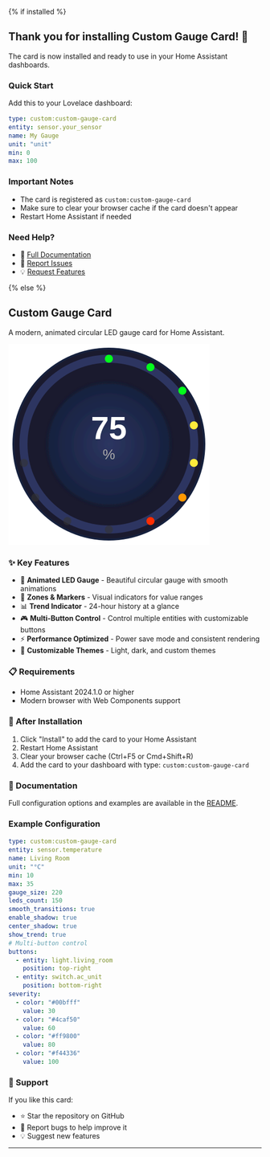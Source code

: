 {% if installed %}
## Thank you for installing Custom Gauge Card! 🎉

The card is now installed and ready to use in your Home Assistant dashboards.

### Quick Start

Add this to your Lovelace dashboard:

```yaml
type: custom:custom-gauge-card
entity: sensor.your_sensor
name: My Gauge
unit: "unit"
min: 0
max: 100
```

### Important Notes

- The card is registered as `custom:custom-gauge-card`
- Make sure to clear your browser cache if the card doesn't appear
- Restart Home Assistant if needed

### Need Help?

- 📖 [Full Documentation](https://github.com/guiohm79/custom-gauge-card/blob/main/README.md)
- 🐛 [Report Issues](https://github.com/guiohm79/custom-gauge-card/issues)
- 💡 [Request Features](https://github.com/guiohm79/custom-gauge-card/issues/new)

{% else %}
## Custom Gauge Card

A modern, animated circular LED gauge card for Home Assistant.

![Custom Gauge Card](https://raw.githubusercontent.com/guiohm79/custom-gauge-card/main/icon.svg)

### ✨ Key Features

- 🎨 **Animated LED Gauge** - Beautiful circular gauge with smooth animations
- 🎯 **Zones & Markers** - Visual indicators for value ranges
- 📊 **Trend Indicator** - 24-hour history at a glance
- 🎮 **Multi-Button Control** - Control multiple entities with customizable buttons
- ⚡ **Performance Optimized** - Power save mode and consistent rendering
- 🎨 **Customizable Themes** - Light, dark, and custom themes

### 📋 Requirements

- Home Assistant 2024.1.0 or higher
- Modern browser with Web Components support

### 🚀 After Installation

1. Click "Install" to add the card to your Home Assistant
2. Restart Home Assistant
3. Clear your browser cache (Ctrl+F5 or Cmd+Shift+R)
4. Add the card to your dashboard with type: `custom:custom-gauge-card`

### 📖 Documentation

Full configuration options and examples are available in the [README](https://github.com/guiohm79/custom-gauge-card/blob/main/README.md).

### Example Configuration

```yaml
type: custom:custom-gauge-card
entity: sensor.temperature
name: Living Room
unit: "°C"
min: 10
max: 35
gauge_size: 220
leds_count: 150
smooth_transitions: true
enable_shadow: true
center_shadow: true
show_trend: true
# Multi-button control
buttons:
  - entity: light.living_room
    position: top-right
  - entity: switch.ac_unit
    position: bottom-right
severity:
  - color: "#00bfff"
    value: 30
  - color: "#4caf50"
    value: 60
  - color: "#ff9800"
    value: 80
  - color: "#f44336"
    value: 100
```

### 🌟 Support

If you like this card:
- ⭐ Star the repository on GitHub
- 🐛 Report bugs to help improve it
- 💡 Suggest new features

---
